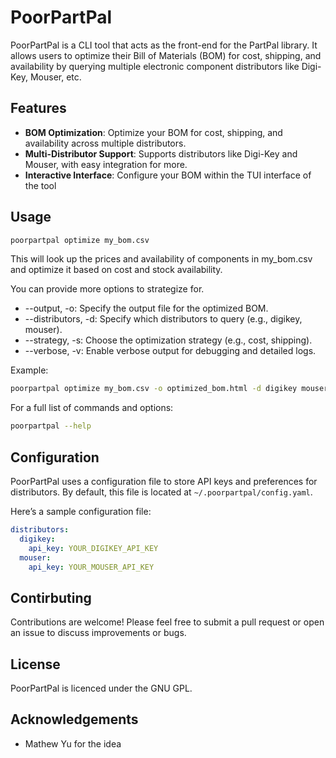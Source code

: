 # PoorPartPal

PoorPartPal is a CLI tool that acts as the front-end for the PartPal library. It
allows users to optimize their Bill of Materials (BOM) for cost, shipping, and
availability by querying multiple electronic component distributors
like Digi-Key, Mouser, etc.

## Features

- **BOM Optimization**: Optimize your BOM for cost, shipping, and availability
  across multiple distributors.
- **Multi-Distributor Support**: Supports distributors like Digi-Key and Mouser,
  with easy integration for more.
- **Interactive Interface**: Configure your BOM within the TUI interface of the tool

## Usage

```sh
poorpartpal optimize my_bom.csv
```

This will look up the prices and availability of components in my_bom.csv and
optimize it based on cost and stock availability.

You can provide more options to strategize for.

- --output, -o: Specify the output file for the optimized BOM.
- --distributors, -d: Specify which distributors to query (e.g., digikey, mouser).
- --strategy, -s: Choose the optimization strategy (e.g., cost, shipping).
- --verbose, -v: Enable verbose output for debugging and detailed logs.

Example:

```sh
poorpartpal optimize my_bom.csv -o optimized_bom.html -d digikey mouser -s cost
```

For a full list of commands and options:

```sh
poorpartpal --help
```

## Configuration

PoorPartPal uses a configuration file to store API keys and preferences for distributors.
By default, this file is located at `~/.poorpartpal/config.yaml`.

Here’s a sample configuration file:

```yaml
distributors:
  digikey:
    api_key: YOUR_DIGIKEY_API_KEY
  mouser:
    api_key: YOUR_MOUSER_API_KEY
```

## Contirbuting

Contributions are welcome! Please feel free to submit a pull request
or open an issue to discuss improvements or bugs.

## License

PoorPartPal is licenced under the GNU GPL.

## Acknowledgements

- Mathew Yu for the idea

